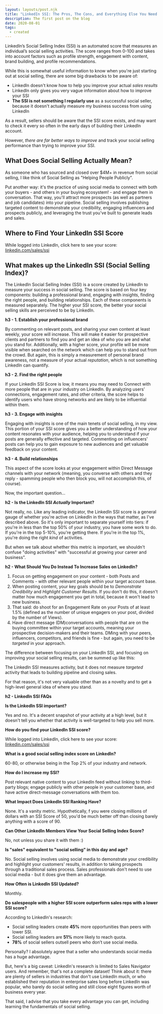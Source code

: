 ```yaml
---
layout: layouts/post.njk
title: "LinkedIn SSI: The Pros, The Cons, and Everything Else You Need to Know**"
description: The first post on the blog
date: 2020-08-01
tags:
  - created
---
```

LinkedIn’s Social Selling Index (SSI) is an automated score that measures an individual’s social selling activities. The score ranges from 0-100 and takes into account factors such as profile strength, engagement with content, brand building, and profile recommendations.

While this is somewhat useful information to know when you're just starting out at social selling, there are some big drawbacks to be aware of:

* LinkedIn doesn't know how to help you improve your actual *sales results*
* LinkedIn only gives you very vague information about how to improve your SSI
* **The SSI is not something I regularly use** as a successful social seller, because it doesn't actually measure my business success from using LinkedIn

As a result, sellers should be aware that the SSI score exists, and may want to check it every so often in the early days of building their LinkedIn account.

However, *there are far better ways to improve* and track your social selling performance than trying to improve your SSI.

## **What Does Social Selling Actually Mean?**

As someone who has sourced and closed over $4M+ in revenue from social selling, I like think of Social Selling as "Helping People Publicly".

Put another way: it's the practice of using social media to connect with both your buyers - and others in your buying ecosystem! - and engage them in conversation. That way, you'll attract more prospects (as well as partners and job candidates) into your pipeline. Social selling involves publishing targeted content to demonstrate your credibility, engaging influencers and prospects publicly, and leveraging the trust you've built to generate leads and sales.

## **Where to Find Your LinkedIn SSI Score**

While logged into LinkedIn, click here to see your score: [linkedin.com/sales/ssi](http://linkedin.com/sales/ssi)

## **What makes up the LinkedIn SSI (Social Selling Index)?**

The LinkedIn Social Selling Index (SSI) is a score created by LinkedIn to measure your success in social selling. The score is based on four key components: building a professional brand, engaging with insights, finding the right people, and building relationships. Each of these components is measured separately. The higher your SSI score, the better your social selling skills are perceived to be by LinkedIn.

**h3 - 1. Establish your professional brand**

By commenting on relevant posts, and sharing your own content at least weekly, your score will increase. This will make it easier for prospective clients and partners to find you and get an idea of who you are and what you stand for. Additionally, with a higher score, your profile will be more visible when searched on the network which can help you to stand out from the crowd. But again, this is simply a measurement of personal brand awareness, not a measure of your actual *reputation*, which is not something LinkedIn can quantify.

**h3 - 2. Find the right people**

If your LinkedIn SSI Score is low, it means you may need to Connect with more people that are in your industry on LinkedIn. By analyzing users’ connections, engagement rates, and other criteria, the score helps to identify users who have strong networks and are likely to be influential within them.

**h3 - 3. Engage with insights**

Engaging with insights is one of the main tenets of social selling, in my view. This portion of your SSI score gives you a better understanding of how your content resonates with your audience, helping you to understand if your posts are generally effective and targeted. Commenting on influencers' posts can help you to gain exposure to new audiences and get valuable feedback on your content.

**h3 - 4. Build relationships**

This aspect of the score looks at your engagement within Direct Message channels with your network (meaning, you converse with others and they reply - spamming people who then block you, will not accomplish this, of course).

Now, the important question...

**h2 - Is the LinkedIn SSI *Actually* Important?**

Not really, no. Like any leading indicator, the LinkedIn SSI score is a general gauge of whether you're active on LinkedIn in the ways that matter, as I've described above. So it's only important to separate yourself into tiers: if you're in less than the top 50% of your industry, you have some work to do. If you're in the top 5-10%, you're getting there. If you're in the top 1%, you're doing the right *kind* of activities.

But when we talk about whether this metric is important, we shouldn't confuse "doing activities" with "successful at growing your career and business".

**h2 - What Should You Do Instead To Increase Sales on LinkedIn?**

1. Focus on getting engagement on your content - both Posts and Comments - with other relevant people within your target account base.
2. When posting content, your key goals should be to *Demonstrate Credibility* and *Highlight Customer Results*. If you don't do this, it doesn't matter how much engagement you get in total, because it won't lead to new business.
3. That said: do shoot for an Engagement Rate on your Posts of at least 1.5% (defined as the number of unique engagers on your post, divided by the number of Views).
4. Have direct message (DM)conversations with people that are on the buying committee within your target accounts, meaning your prospective decision-makers and their teams. DMing with your peers, influencers, competitors, and friends is fine - but again, you need to be *targeted* in your approach.

The difference between focusing on your LinkedIn SSI, and focusing on improving your social selling results, can be summed up like this:

The LinkedIn SSI measures activity, but it does not measure *targeted* activity that leads to building pipeline and closing sales.  

For that reason, it's not very valuable other than as a novelty and to get a high-level general idea of where you stand.

**h2 - LinkedIn SSI FAQs**

**Is the LinkedIn SSI important?**

Yes and no. It's a decent snapshot of your activity at a high level, but it doesn't tell you whether that activity is well-targeted to help you sell more.

**How do you find your LinkedIn SSI score?**

While logged into LinkedIn, click here to see your score: [linkedin.com/sales/ssi](http://linkedin.com/sales/ssi)

**What is a good social selling index score on LinkedIn?**

60-80, or otherwise being in the Top 2% of your industry and network.

**How do I increase my SSI?**

Post relevant native content to your LinkedIn feed without linking to third-party blogs; engage publicly with other people in your customer base, and have active direct-message conversations with them too.

**What Impact Does LinkedIn SSI Ranking Have?**

None. It's a vanity metric. Hypothetically, f you were closing millions of dollars with an SSI Score of 50, you'd be much better off than closing barely anything with a score of 90.

**Can Other LinkedIn Members View Your Social Selling Index Score?**

No, not unless you share it with them :)

**Is "sales" equivalent to "social selling" in this day and age?**

No. Social selling involves using social media to demonstrate your credibility and highlight your customers' results, in addition to taking prospects through a traditional sales process. Sales professionals don't need to use social media - but it does give them an advantage.

**How Often is LinkedIn SSI Updated?**

Monthly.

**Do salespeople with a higher SSI score outperform sales reps with a lower SSI score?**

According to LinkedIn's research:

* Social selling leaders create **45%** more opportunities than peers with lower SSI.
* Social selling leaders are **51%** more likely to reach quota.
* **78%** of social sellers outsell peers who don’t use social media.

Personally? I absolutely agree that a seller who understands social media has a huge advantage.

But, here's a big caveat: LinkedIn's research is limited to Sales Navigator users. And remember, that's not a complete dataset! Think about it: there are plenty of sellers in industries that don't use LinkedIn much, or who established their reputation in enterprise sales long before LinkedIn was popular, who barely do social selling and still close eight figures worth of business every year.

That said, I advise that you take every advantage you can get, including learning the fundamentals of social selling.

‍
